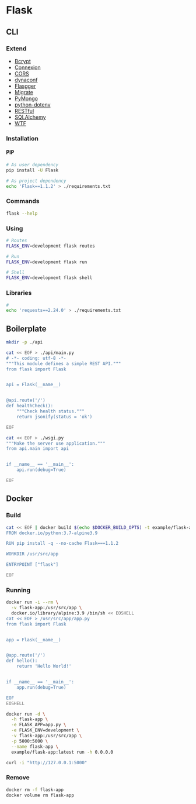 # Flask

<!--
https://github.com/albertfougy/microservices-app
https://github.com/opatua/cookiecutter-flask-api
https://github.com/tannguyenit/flask-infrastructure-api

https://www.packtpub.com/web-development/flask-framework-cookbook-second-edition
https://www.packtpub.com/web-development/hands-on-docker-for-microservices-with-python
https://github.com/tolgahanuzun/Flask-Login-Example
-->

## CLI

### Extend

- [Bcrypt](https://flask-bcrypt.readthedocs.io/en/latest/)
- [Connexion](https://connexion.readthedocs.io/en/latest/)
- [CORS](https://flask-cors.readthedocs.io/en/latest/)
- [dynaconf](https://github.com/rochacbruno/dynaconf)
- [Flasgger](https://github.com/flasgger/flasgger)
- [Migrate](https://flask-migrate.readthedocs.io/en/latest/)
- [PyMongo](https://flask-pymongo.readthedocs.io/en/latest/)
- [python-dotenv](https://github.com/theskumar/python-dotenv)
- [RESTful](https://flask-restful.readthedocs.io/en/latest/)
- [SQLAlchemy](https://flask-sqlalchemy.palletsprojects.com/en/2.x/)
- [WTF](https://flask-wtf.readthedocs.io/en/stable/)

### Installation

#### PIP

```sh
# As user dependency
pip install -U Flask

# As project dependency
echo 'Flask==1.1.2' > ./requirements.txt
```

### Commands

```sh
flask --help
```

### Using

```sh
# Routes
FLASK_ENV=development flask routes

# Run
FLASK_ENV=development flask run

# Shell
FLASK_ENV=development flask shell
```

### Libraries

```sh
#
echo 'requests==2.24.0' > ./requirements.txt
```

## Boilerplate

```sh
mkdir -p ./api

cat << EOF > ./api/main.py
# -*- coding: utf-8 -*-
"""This module defines a simple REST API."""
from flask import Flask


api = Flask(__name__)


@api.route('/')
def healthCheck():
    """Check health status."""
    return jsonify(status = 'ok')

EOF

cat << EOF > ./wsgi.py
"""Make the server use application."""
from api.main import api


if __name__ == '__main__':
    api.run(debug=True)

EOF
```

## Docker

### Build

```sh
cat << EOF | docker build $(echo $DOCKER_BUILD_OPTS) -t example/flask-app -
FROM docker.io/python:3.7-alpine3.9

RUN pip install -q --no-cache Flask===1.1.2

WORKDIR /usr/src/app

ENTRYPOINT ["flask"]

EOF
```

### Running

```sh
docker run -i --rm \
  -v flask-app:/usr/src/app \
  docker.io/library/alpine:3.9 /bin/sh << EOSHELL
cat << EOF > /usr/src/app/app.py
from flask import Flask


app = Flask(__name__)


@app.route('/')
def hello():
    return 'Hello World!'


if __name__ == '__main__':
    app.run(debug=True)

EOF
EOSHELL
```

```sh
docker run -d \
  -h flask-app \
  -e FLASK_APP=app.py \
  -e FLASK_ENV=development \
  -v flask-app:/usr/src/app \
  -p 5000:5000 \
  --name flask-app \
  example/flask-app:latest run -h 0.0.0.0
```

```sh
curl -i "http://127.0.0.1:5000"
```

### Remove

```sh
docker rm -f flask-app
docker volume rm flask-app
```
